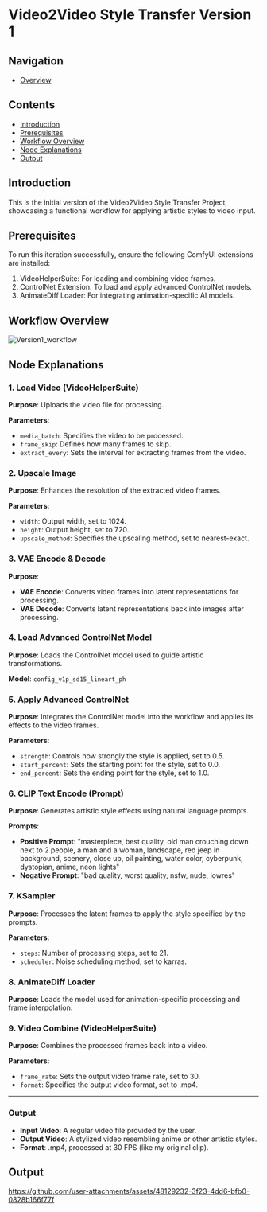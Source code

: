 # Video2Video Style Transfer Version 1

## Navigation
- [Overview](https://github.com/DaWelli/DIGCRE-project/blob/main/Video2Video/README.md)

## Contents
- [Introduction](#introduction)
- [Prerequisites](#prerequisites)
- [Workflow Overview](#workflow-overview)
- [Node Explanations](#node-explanations)
- [Output](#output)

## Introduction
This is the initial version of the Video2Video Style Transfer Project, showcasing a functional workflow for applying artistic styles to video input.

## Prerequisites
To run this iteration successfully, ensure the following ComfyUI extensions are installed:

1. VideoHelperSuite: For loading and combining video frames.
2. ControlNet Extension: To load and apply advanced ControlNet models.
3. AnimateDiff Loader: For integrating animation-specific AI models.

## Workflow Overview
![Version1_workflow](https://github.com/user-attachments/assets/3db53a4d-b7c3-46d3-b046-61f1afaf3389)




## Node Explanations

### 1. Load Video (VideoHelperSuite)

**Purpose**: Uploads the video file for processing.

**Parameters**:
- `media_batch`: Specifies the video to be processed.
- `frame_skip`: Defines how many frames to skip.
- `extract_every`: Sets the interval for extracting frames from the video.

### 2. Upscale Image

**Purpose**: Enhances the resolution of the extracted video frames.

**Parameters**:
- `width`: Output width, set to 1024.
- `height`: Output height, set to 720.
- `upscale_method`: Specifies the upscaling method, set to nearest-exact.

### 3. VAE Encode & Decode

**Purpose**:
- **VAE Encode**: Converts video frames into latent representations for processing.
- **VAE Decode**: Converts latent representations back into images after processing.

### 4. Load Advanced ControlNet Model

**Purpose**: Loads the ControlNet model used to guide artistic transformations.

**Model**: `config_v1p_sd15_lineart_ph`

### 5. Apply Advanced ControlNet

**Purpose**: Integrates the ControlNet model into the workflow and applies its effects to the video frames.

**Parameters**:
- `strength`: Controls how strongly the style is applied, set to 0.5.
- `start_percent`: Sets the starting point for the style, set to 0.0.
- `end_percent`: Sets the ending point for the style, set to 1.0.

### 6. CLIP Text Encode (Prompt)

**Purpose**: Generates artistic style effects using natural language prompts.

**Prompts**:
- **Positive Prompt**: "masterpiece, best quality, old man crouching down next to 2 people, a man and a woman, landscape, red jeep in background, scenery, close up, oil painting, water color, cyberpunk, dystopian, anime, neon lights"
- **Negative Prompt**: "bad quality, worst quality, nsfw, nude, lowres"

### 7. KSampler

**Purpose**: Processes the latent frames to apply the style specified by the prompts.

**Parameters**:
- `steps`: Number of processing steps, set to 21.
- `scheduler`: Noise scheduling method, set to karras.

### 8. AnimateDiff Loader

**Purpose**: Loads the model used for animation-specific processing and frame interpolation.

### 9. Video Combine (VideoHelperSuite)

**Purpose**: Combines the processed frames back into a video.

**Parameters**:
- `frame_rate`: Sets the output video frame rate, set to 30.
- `format`: Specifies the output video format, set to .mp4.

---

### Output

- **Input Video**: A regular video file provided by the user.
- **Output Video**: A stylized video resembling anime or other artistic styles.
- **Format**: .mp4, processed at 30 FPS (like my original clip).




## Output

https://github.com/user-attachments/assets/48129232-3f23-4dd6-bfb0-0828b166f77f




